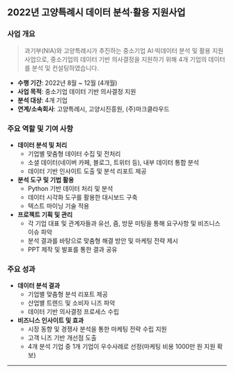 ## 2022년 고양특례시 데이터 분석·활용 지원사업

### 사업 개요

> 과기부(NIA)와 고양특례시가 추진하는 중소기업 AI·빅데이터 분석 및 활용 지원 사업으로, 중소기업의 데이터 기반 의사결정을 지원하기 위해 4개 기업의 데이터를 분석 및 컨설팅하였습니다.  

- **수행 기간**: 2022년 8월 ~ 12월 (4개월)  
- **사업 목적**: 중소기업 데이터 기반 의사결정 지원  
- **분석 대상**: 4개 기업  
- **연계/소속회사**: 고양특례시, 고양시진흥원, (주)마크클라우드

### 주요 역할 및 기여 사항

- **데이터 분석 및 처리**
  - 기업별 맞춤형 데이터 수집 및 전처리
  - 소셜 데이터(네이버 카페, 블로그, 트위터 등), 내부 데이터 통합 분석
  - 데이터 기반 인사이트 도출 및 분석 리포트 제공
- **분석 도구 및 기법 활용**
  - Python 기반 데이터 처리 및 분석
  - 데이터 시각화 도구를 활용한 대시보드 구축
  - 텍스트 마이닝 기술 적용
- **프로젝트 기획 및 관리**
  - 각 기업 대표 및 관계자들과 유선, 줌, 방문 미팅을 통해 요구사항 및 비즈니스 이슈 파악
  - 분석 결과를 바탕으로 맞춤형 해결 방안 및 마케팅 전략 제시
  - PPT 제작 및 발표를 통한 결과 공유

### 주요 성과
- **데이터 분석 결과**
  - 기업별 맞춤형 분석 리포트 제공
  - 산업별 트렌드 및 소비자 니즈 파악
  - 데이터 기반 의사결정 프로세스 수립
- **비즈니스 인사이트 및 효과**
  - 시장 동향 및 경쟁사 분석을 통한 마케팅 전략 수립 지원
  - 고객 니즈 기반 개선점 도출
  - 4개 분석 기업 중 1개 기업이 우수사례로 선정(마케팅 비용 1000만 원 지원 확보)

---